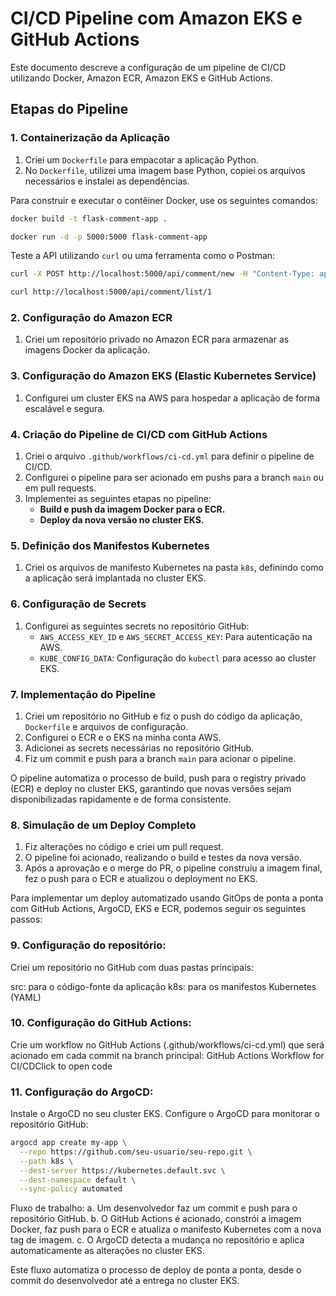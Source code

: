 # CI/CD Pipeline com Amazon EKS e GitHub Actions

Este documento descreve a configuração de um pipeline de CI/CD utilizando Docker, Amazon ECR, Amazon EKS e GitHub Actions.

## Etapas do Pipeline

### 1. Containerização da Aplicação

1. Criei um `Dockerfile` para empacotar a aplicação Python.
2. No `Dockerfile`, utilizei uma imagem base Python, copiei os arquivos necessários e instalei as dependências.

Para construir e executar o contêiner Docker, use os seguintes comandos:

```sh
docker build -t flask-comment-app .
```

```sh
docker run -d -p 5000:5000 flask-comment-app
```

Teste a API utilizando `curl` ou uma ferramenta como o Postman:

```sh
curl -X POST http://localhost:5000/api/comment/new -H "Content-Type: application/json" -d '{"email": "user@example.com", "comment": "Great post!", "content_id": 1}'
```

```sh
curl http://localhost:5000/api/comment/list/1
```

### 2. Configuração do Amazon ECR

1. Criei um repositório privado no Amazon ECR para armazenar as imagens Docker da aplicação.

### 3. Configuração do Amazon EKS (Elastic Kubernetes Service)

1. Configurei um cluster EKS na AWS para hospedar a aplicação de forma escalável e segura.

### 4. Criação do Pipeline de CI/CD com GitHub Actions

1. Criei o arquivo `.github/workflows/ci-cd.yml` para definir o pipeline de CI/CD.
2. Configurei o pipeline para ser acionado em pushs para a branch `main` ou em pull requests.
3. Implementei as seguintes etapas no pipeline:
   - **Build e push da imagem Docker para o ECR.**
   - **Deploy da nova versão no cluster EKS.**

### 5. Definição dos Manifestos Kubernetes

1. Criei os arquivos de manifesto Kubernetes na pasta `k8s`, definindo como a aplicação será implantada no cluster EKS.

### 6. Configuração de Secrets

1. Configurei as seguintes secrets no repositório GitHub:
   - `AWS_ACCESS_KEY_ID` e `AWS_SECRET_ACCESS_KEY`: Para autenticação na AWS.
   - `KUBE_CONFIG_DATA`: Configuração do `kubectl` para acesso ao cluster EKS.

### 7. Implementação do Pipeline

1. Criei um repositório no GitHub e fiz o push do código da aplicação, `Dockerfile` e arquivos de configuração.
2. Configurei o ECR e o EKS na minha conta AWS.
3. Adicionei as secrets necessárias no repositório GitHub.
4. Fiz um commit e push para a branch `main` para acionar o pipeline.

O pipeline automatiza o processo de build, push para o registry privado (ECR) e deploy no cluster EKS, garantindo que novas versões sejam disponibilizadas rapidamente e de forma consistente.

### 8. Simulação de um Deploy Completo

1. Fiz alterações no código e criei um pull request.
2. O pipeline foi acionado, realizando o build e testes da nova versão.
3. Após a aprovação e o merge do PR, o pipeline construiu a imagem final, fez o push para o ECR e atualizou o deployment no EKS.

Para implementar um deploy automatizado usando GitOps de ponta a ponta com GitHub Actions, ArgoCD, EKS e ECR, podemos seguir os seguintes passos:

### 9. Configuração do repositório:

Criei um repositório no GitHub com duas pastas principais:

src: para o código-fonte da aplicação
k8s: para os manifestos Kubernetes (YAML)




### 10. Configuração do GitHub Actions:
Crie um workflow no GitHub Actions (.github/workflows/ci-cd.yml) que será acionado em cada commit na branch principal:
GitHub Actions Workflow for CI/CDClick to open code

### 11. Configuração do ArgoCD:

Instale o ArgoCD no seu cluster EKS.
Configure o ArgoCD para monitorar o repositório GitHub:
```sh
argocd app create my-app \
  --repo https://github.com/seu-usuario/seu-repo.git \
  --path k8s \
  --dest-server https://kubernetes.default.svc \
  --dest-namespace default \
  --sync-policy automated
```


Fluxo de trabalho:
a. Um desenvolvedor faz um commit e push para o repositório GitHub.
b. O GitHub Actions é acionado, constrói a imagem Docker, faz push para o ECR e atualiza o manifesto Kubernetes com a nova tag de imagem.
c. O ArgoCD detecta a mudança no repositório e aplica automaticamente as alterações no cluster EKS.

Este fluxo automatiza o processo de deploy de ponta a ponta, desde o commit do desenvolvedor até a entrega no cluster EKS.
